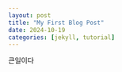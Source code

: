 ```yaml
---
layout: post
title: "My First Blog Post"
date: 2024-10-19
categories: [jekyll, tutorial]
---
```

큰일이다
